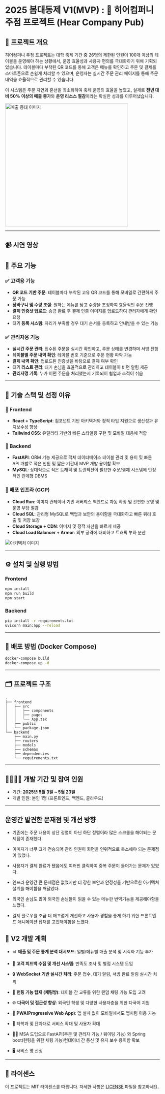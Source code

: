 # 2025 봄대동제 V1(MVP) : 💼 히어컴퍼니 주점 프로젝트 (Hear Company Pub)

## 📝 프로젝트 개요

히어컴퍼니 주점 프로젝트는 대학 축제 기간 중 26명의 제한된 인원이 100개 이상의 테이블을 운영해야 하는 상황에서, 운영 효율성과 사용자 편의를 극대화하기 위해 기획되었습니다. 테이블마다 부착된 QR 코드를 통해 고객은 메뉴를 확인하고 주문 및 결제를 스마트폰으로 손쉽게 처리할 수 있으며, 운영자는 실시간 주문 관리 페이지를 통해 주문 내역을 효율적으로 관리할 수 있습니다.

이 시스템은 주문 지연과 혼선을 최소화하여 축제 운영의 효율을 높였고, 실제로 **전년 대비 50% 이상의 매출 증가**와 **운영 리소스 절감**이라는 확실한 성과를 이루어냈습니다.

<img src="https://github.com/hdh985/HearFesta/blob/main/%E1%84%92%E1%85%B5%E1%84%8B%E1%85%A5%E1%84%8F%E1%85%A5%E1%86%B7%E1%84%91%E1%85%A5%E1%84%82%E1%85%B5%20%E1%84%8E%E1%85%AC%E1%84%8C%E1%85%A9%E1%86%BC%20%E1%84%89%E1%85%AE%E1%84%8B%E1%85%B5%E1%86%A8.jpeg" alt="매출 증대 이미지" width="400"/>

---

## 📹 시연 영상

## 🔧 주요 기능

### ✅ 고객용 기능

* **QR 코드 기반 주문**: 테이블마다 부착된 고유 QR 코드를 통해 모바일로 간편하게 주문 가능
* **장바구니 및 수량 조절**: 원하는 메뉴를 담고 수량을 조정하여 효율적인 주문 진행
* **결제 인증샷 업로드**: 송금 완료 후 결제 인증 이미지를 업로드하여 관리자에게 확인 요청
* **대기 등록 시스템**: 자리가 부족할 경우 대기 순서를 등록하고 안내받을 수 있는 기능

### ✅ 관리자용 기능

* **실시간 주문 관리**: 접수된 주문을 실시간 확인하고, 주문 상태를 변경하며 서빙 진행
* **테이블별 주문 내역 확인**: 테이블 번호 기준으로 주문 현황 파악 가능
* **결제 내역 확인**: 업로드된 인증샷을 바탕으로 결제 여부 확인
* **대기 리스트 관리**: 대기 손님을 효율적으로 관리하고 테이블이 비면 알림 제공
* **관리자명 기록**: 누가 어떤 주문을 처리했는지 기록되어 협업과 추적이 쉬움

---

## 🧱 기술 스택 및 선정 이유

### 🔷 Frontend

* **React + TypeScript**: 컴포넌트 기반 아키텍처와 정적 타입 지원으로 생산성과 유지보수성 향상
* **Tailwind CSS**: 유틸리티 기반의 빠른 스타일링 구현 및 모바일 대응에 적합

### 🔷 Backend

* **FastAPI**: ORM 기능 제공으로 객체 데이터베이스 테이블 관리 및 용이 및 빠른 API 개발로 적은 인원 및 짧은 기간내 MVP 개발 용이함 확보
* **MySQL**: 상대적으로 적은 트래픽 및 트랜잭션이 필요한 주문/결제 시스템에 안정적인 관계형 DBMS

### 🔷 배포 인프라 (GCP)

* **Cloud Run**: 이미지 컨테이너 기반 서버리스 백엔드로 자동 확장 및 간편한 운영 및 운영 부담 절감
* **Cloud SQL**: 관리형 MySQL로 백업과 보안의 용이함을 극대화하고 빠른 쿼리 호출 및 저장 보장
* **Cloud Storage + CDN**: 이미지 및 정적 자산을 빠르게 제공 
* **Cloud Load Balancer + Armor**: 외부 공격에 대비하고 트래픽 부하 분산

![아키텍처 이미지](#)

---

## ⚙️ 설치 및 실행 방법

### Frontend

```bash
npm install
npm run build
npm start
```

### Backend

```bash
pip install -r requirements.txt
uvicorn main:app --reload
```

---

## 🚀 배포 방법 (Docker Compose)

```bash
docker-compose build
docker-compose up -d
```

---

## 🗂️ 프로젝트 구조

```
.
├── frontend
│   ├── src
│   │   ├── components
│   │   ├── pages
│   │   └── App.tsx
│   ├── public
│   └── package.json
└── backend
    ├── main.py
    ├── routers
    ├── models
    ├── schemas
    ├── dependencies
    └── requirements.txt
```

---

## 👨‍👩‍👧‍👦 개발 기간 및 참여 인원

* 기간: **2025년 5월 3일 \~ 5월 23일**
* 개발 인원: 본인 1명 (프론트엔드, 백엔드, 클라우드)


---

## 운영간 발견한 문재점 및 개선 방향

* 기존에는 주문 내용이 상단 정렬이 아닌 하단 정렬이라 많은 스크롤을 해야되는 문제점이 존재했다.

* 이미지가 너무 크게 전송되어 관리 인원이 화면을 인위적으로 축소해야 되는 문제점이 있었다.

* 사용자가 결제 완료가 됐음에도 여러번 클릭하여 중복 주문이 들어가는 문제가 있었다.

* 인프라 운영간 큰 문제점은 없었지만 더 강한 보안과 안정성을 기반으로한 아키텍쳐 설계를 해야함을 깨달았다.

* 외국인 손님도 많아 외국인 손님들이 읽을 수 있는 메뉴판 번역기능을 제공해야함을 느꼈다.

* 결제 플로우를 조금 더 매끄럽게 개선하고 사용자 경험을 좋게 하기 위한 프론트엔드 애니메이션 탑재를 고민해야함을 느꼈다.




## 🌱 V2 개발 계획

* 📊 **매출 및 주문 통계 분석 대시보드**: 일별/메뉴별 매출 분석 및 시각화 기능 추가
  
* 💬 **고객 피드백 수집 및 개선 시스템**: 만족도 조사 및 별점 시스템 도입
  
* 🔒 **WebSocket 기반 실시간 처리**: 주문 접수, 대기 알림, 서빙 완료 알림 실시간 처리
  
* 🤝 **헌팅 기능 탑재 (채팅방)**: 테이블 간 교류를 위한 랜덤 채팅 기능 도입 고려
  
* 🌐 **다국어 및 접근성 향상**: 외국인 학생 및 다양한 사용자층을 위한 다국어 지원
  
* 📱 **PWA(Progressive Web App)**: 앱 설치 없이 모바일에서도 앱처럼 이용 가능
  
* 📁 타학과 및 단과대로 서비스 확대 및 사용자 확대

* 🧑‍💻 MSA 도입으로 FastAPI(주문 및 관리자 기능 / 웨이팅 기능) 와 Spring boot(헌팅을 위한 채팅 기능)컨테이너 간 통신 및 유지 보수 용이함 확보
  
* 🖥️ 서비스 명 선정 
---

## 📄 라이센스

이 프로젝트는 MIT 라이센스를 따릅니다. 자세한 사항은 [LICENSE](LICENSE) 파일을 참고하세요.
